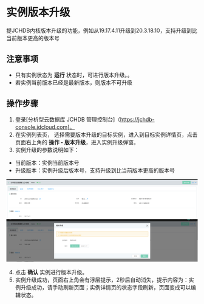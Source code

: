 # 实例版本升级
提JCHDB内核版本升级的功能，例如从19.17.4.11升级到20.3.18.10，支持升级到比当前版本更高的版本号
## 注意事项
* 只有实例状态为 **运行** 状态时，可进行版本升级。。
* 若实例当前版本已经是最新版本，则版本不可升级

## 操作步骤
1. 登录[分析型云数据库 JCHDB 管理控制台]（https://jchdb-console.jdcloud.com]。
2. 在实例列表页， 选择需要版本升级的目标实例，进入到目标实例详情页，点击页面右上角的 **操作 - 版本升级**，进入实例升级弹窗。
3. 实例升级的参数说明如下：
- 当前版本：实例当前版本号
- 升级版本：实例升级后版本号，支持升级到比当前版本更高的版本号

![版本升级1](../../../../../image/JCHDB/UpdateVersion2.jpg)
![版本升级2](../../../../../image/JCHDB/UpdateVersion1.jpg)

4. 点击 **确认** 实例进行版本升级。
5. 实例升级成功，页面右上角会有浮层提示，2秒后自动消失，提示内容为：实例升级成功，请手动刷新页面；实例详情页的状态字段刷新，页面变成可以编辑状态。
